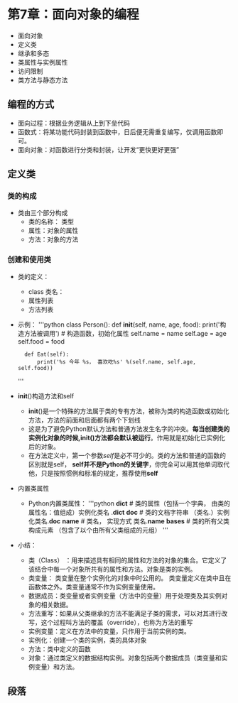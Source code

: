# 第7章：面向对象的编程
+ 面向对象
+ 定义类
+ 继承和多态
+ 类属性与实例属性
+ 访问限制
+ 类方法与静态方法

## 编程的方式
+ 面向过程：根据业务逻辑从上到下垒代码
+ 函数式：将某功能代码封装到函数中，日后便无需重复编写，仅调用函数即可。
+ 面向对象：对函数进行分类和封装，让开发“更快更好更强”

## 定义类
### 类的构成
+ 类由三个部分构成
    * 类的名称： 类型
    * 属性：对象的属性
    * 方法：对象的方法

### 创建和使用类
+ 类的定义：
    * class 类名：
    * 属性列表
    * 方法列表
+ 示例：
    '''python
    class Person():
        def __init__(self, name, age, food):
            print('构造方法被调用')
            # 构造函数，初始化属性
            self.name = name
            self.age = age
            self.food = food

        def Eat(self):
            print('%s 今年 %s， 喜欢吃%s' %(self.name, self.age, self.food))
    '''

+ __init__()构造方法和self
    * __init__()是一个特殊的方法属于类的专有方法，被称为类的构造函数或初始化方法，方法的前面和后面都有两个下划线
    * 这是为了避免Python默认方法和普通方法发生名字的冲突。**每当创建类的实例化对象的时候,__init__()方法都会默认被运行**。作用就是初始化已实例化后的对象。
    * 在方法定义中，第一个参数*self*是必不可少的。类的方法和普通的函数的区别就是self， **self并不是Python的关键字**，你完全可以用其他单词取代他，只是按照惯例和标准的规定，推荐使用**self**

+ 内置类属性
    * Python内置类属性：
        '''python
        __dict__  # 类的属性（包括一个字典， 由类的属性名：值组成）实例化类名 .__dict__
        __doc__  #  类的文档字符串 （类名.）实例化类名.__doc__
        __name__ # 类名， 实现方式 类名.__name__
        __bases__ # 类的所有父类构成元素 （包含了以个由所有父类组成的元组）
        '''
+ 小结：
    * 类（Class） ：用来描述具有相同的属性和方法的对象的集合。它定义了该结合中每一个对象所共有的属性和方法。对象是类的实例。
    * 类变量： 类变量在整个实例化的对象中时公用的。 类变量定义在类中且在函数体之外。类变量通常不作为实例变量使用。
    * 数据成员：类变量或者实例变量（方法中的变量）用于处理类及其实例对象的相关数据。
    * 方法重写：如果从父类继承的方法不能满足子类的需求，可以对其进行改写，这个过程叫方法的覆盖（override），也称为方法的重写
    * 实例变量：定义在方法中的变量，只作用于当前实例的类。
    * 实例化：创建一个类的实例，类的具体对象
    * 方法：类中定义的函数
    * 对象：通过类定义的数据结构实例。对象包括两个数据成员（类变量和实例变量）和方法。

## 段落
